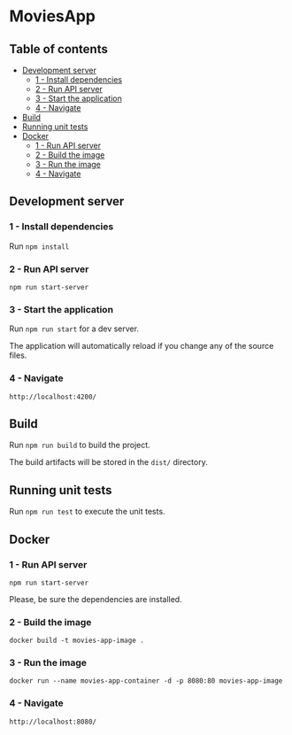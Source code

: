 # MoviesApp

## Table of contents

- [Development server](#development-server)
  * [1 - Install dependencies](#1-install-dependencies)
  * [2 - Run API server](#2-run-api-server)
  * [3 - Start the application](#3-start-the-application)
  * [4 - Navigate](#4-navigate)
- [Build](#build)
- [Running unit tests](#running-unit-tests)
- [Docker](#docker)
  * [1 - Run API server](#1-run-api-server)
  * [2 - Build the image](#2-build-the-image)
  * [3 - Run the image](#3-run-the-image)
  * [4 - Navigate](#4-navigate-1)
  

## Development server

### 1 - Install dependencies

Run `npm install`

### 2 - Run API server

`npm run start-server`

### 3 - Start the application

Run `npm run start` for a dev server.

The application will automatically reload if you change any of the source files.

### 4 - Navigate

`http://localhost:4200/`

## Build

Run `npm run build` to build the project.

The build artifacts will be stored in the `dist/` directory.

## Running unit tests

Run `npm run test` to execute the unit tests.

## Docker

### 1 - Run API server

`npm run start-server`

Please, be sure the dependencies are installed.

### 2 - Build the image

`docker build -t movies-app-image .`

### 3 - Run the image

`docker run --name movies-app-container -d -p 8080:80 movies-app-image`

### 4 - Navigate

`http://localhost:8080/`
